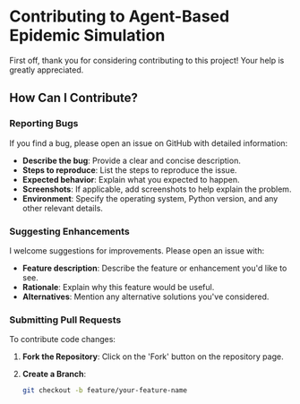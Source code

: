 # Contributing to Agent-Based Epidemic Simulation

First off, thank you for considering contributing to this project! Your help is greatly appreciated.

## How Can I Contribute?

### Reporting Bugs

If you find a bug, please open an issue on GitHub with detailed information:

- **Describe the bug**: Provide a clear and concise description.
- **Steps to reproduce**: List the steps to reproduce the issue.
- **Expected behavior**: Explain what you expected to happen.
- **Screenshots**: If applicable, add screenshots to help explain the problem.
- **Environment**: Specify the operating system, Python version, and any other relevant details.

### Suggesting Enhancements

I welcome suggestions for improvements. Please open an issue with:

- **Feature description**: Describe the feature or enhancement you'd like to see.
- **Rationale**: Explain why this feature would be useful.
- **Alternatives**: Mention any alternative solutions you've considered.

### Submitting Pull Requests

To contribute code changes:

1. **Fork the Repository**: Click on the 'Fork' button on the repository page.

2. **Create a Branch**:

   ```bash
   git checkout -b feature/your-feature-name
